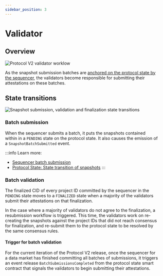 ```yaml
---
sidebar_position: 3
---
```


# Validator

## Overview

![Protocol V2 validator worklow](/images/validator-workflow.png)

As the snapshot submission batches are [anchored on the protocol state by the sequencer](/docs/Protocol/Protocol_v2/sequencer.md#batch-upload-and-anchor-proof), the validators become responsible for submitting their attestations on these batches.

## State transitions

![Snapshot submission, validation and finalization state transitions](/images/submission-validation-timeline.png)

### Batch submission

When the sequencer submits a batch, it puts the snapshots contained within in a `PENDING` state on the protocol state. It also causes the emission of a `SnapshotBatchSubmitted` event.

:::info
Learn more:
* [Sequencer batch submission](/docs/Protocol/Protocol_v2/sequencer.md#batch-upload-and-anchor-proof)
* [Protocol State: State transition of snapshots](/docs/Protocol/Protocol_v2/state.md#snapshot-state)
:::

### Batch validation

The finalized CID of every project ID committed by the sequencer in the `PENDING` state moves to a `FINALIZED` state when a majority of the validators submit their attestations on that finalization.

In the case where a majority of validators do not agree to the finalization, a resubmission workflow is triggered. This time, the validators work on re-creating the snapshots against the project IDs that did not reach consensus for finalization, and re-submit them to the protocol state to be resolved by the same consensus rules.

#### Trigger for batch validation

For the current iteration of the Protocol V2 release, once the sequencer for a data market has finished committing all batches of submissions, it triggers an event release `BatchSubmissionsCompleted` from the protocol state smart contract that signals the validators to begin submitting their attestations.

